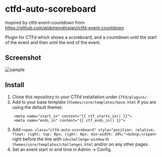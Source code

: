 # ctfd-auto-scoreboard
Inspired by ctfd-event-countdown from https://github.com/alokmenghrajani/ctfd-event-countdown

Plugin for CTFd which shows a scoreboard, and a countdown until the start of the event and then until the end of the event.

## Screenshot

![sample]()


## Install

1. Clone this repository to your CTFd installation under `CTFd/plugins/`.
2. Add to your base template (`themes/core/templates/base.html` if you are using the default theme):
```
    <meta name="start_in" content="{{ ctf_starts_in() }}">
    <meta name="ends_in" content="{{ ctf_ends_in() }}">
```
3. Add `<span class="ctfd-auto-scoreboard" style="position: relative; float: right; top: 0px; right: 0px; min-width: 20%;">&nbsp;</span>` right before the line with `id=challenge-window` in `themes/core/templates/challenges.html` and/or on any other pages.
4. Set an event start or end time in Admin -> Config.
